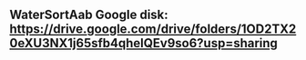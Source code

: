 ## WaterSortAab Google disk: https://drive.google.com/drive/folders/1OD2TX20eXU3NX1j65sfb4qhelQEv9so6?usp=sharing
